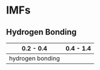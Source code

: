 # IMFs

## Hydrogen Bonding
| 0.2 - 0.4 | 0.4 - 1.4 |  
|--|--|
| hydrogen bonding |  |

<!--stackedit_data:
eyJoaXN0b3J5IjpbLTg4NzgzMTY5M119
-->